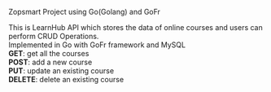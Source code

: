 Zopsmart Project using Go(Golang) and GoFr

This is LearnHub API which stores the data of online courses and users can perform CRUD Operations. <br>
Implemented in Go with GoFr framework and MySQL<br>
**GET**: get all the courses <br>
**POST**: add a new course <br>
**PUT**: update an existing course <br>
**DELETE**: delete an existing course <br>

